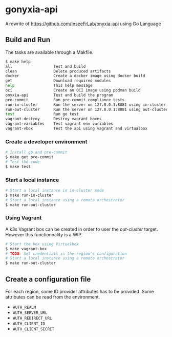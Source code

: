 # gonyxia-api
A rewrite of https://github.com/InseeFrLab/onyxia-api using Go Language


## Build and Run

The tasks are available through a Makfile.

```bash
$ make help
all                  Test and build
clean                Delete produced artifacts
docker               Create a docker image using docker build
get                  Download required modules
help                 This help message
oci                  Create an OCI image using podman build
onyxia-api           Test and build the program
pre-commit           Run pre-commit compliance tests
run-in-cluster       Run the server on 127.0.0.1:8081 using in-cluster
run-out-cluster      Run the server on 127.0.0.1:8081 using out-cluster
test                 Run go test
vagrant-destroy      Destroy vagrant boxes
vagrant-variables    Test vagrant env variables
vagrant-vbox         Test the api using vagrant and virtualbox
```

### Create a developer environment

```bash
# Install go and pre-commit
$ make get pre-commit
# Test the code
$ make test
```

### Start a local instance

```bash
# Start a local instance in in-cluster mode
$ make run-in-cluster
# Start a local instance using a remote orchestrator
$ make run-out-cluster
```

### Using Vagrant

A k3s Vagrant box can be created in order to user the *out-cluster* target.
However this functionnality is a WIP.

```bash
# Start the box using Virtualbox
$ make vagrant-box
# TODO: Set credentials in the region's configuration
# Start a local instance using a remote orchestrator
$ make run-out-cluster
```


## Create a configuration file

For each region, some ID provider attributes has to be provided. Some attributes can be read from the environment.
* `AUTH_REALM`
* `AUTH_SERVER_URL`
* `AUTH_REDIRECT_URL`
* `AUTH_CLIENT_ID`
* `AUTH_CLIENT_SECRET`
